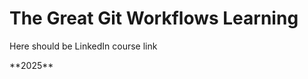 <h1>The Great Git Workflows Learning</h1>

<div>
    <p>Here should be LinkedIn course link</p>
</div>
<footer>**2025**</footer>
